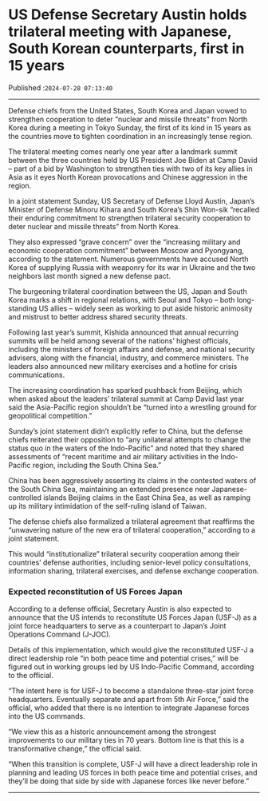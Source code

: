 # US Defense Secretary Austin holds trilateral meeting with Japanese, South Korean counterparts, first in 15 years

Published :`2024-07-28 07:13:40`

---

Defense chiefs from the United States, South Korea and Japan vowed to strengthen cooperation to deter “nuclear and missile threats” from North Korea during a meeting in Tokyo Sunday, the first of its kind in 15 years as the countries move to tighten coordination in an increasingly tense region.

The trilateral meeting comes nearly one year after a landmark summit between the three countries held by US President Joe Biden at Camp David – part of a bid by Washington to strengthen ties with two of its key allies in Asia as it eyes North Korean provocations and Chinese aggression in the region.

In a joint statement Sunday, US Secretary of Defense Lloyd Austin, Japan’s Minister of Defense Minoru Kihara and South Korea’s Shin Won-sik “recalled their enduring commitment to strengthen trilateral security cooperation to deter nuclear and missile threats” from North Korea.

They also expressed “grave concern” over the “increasing military and economic cooperation commitment” between Moscow and Pyongyang, according to the statement. Numerous governments have accused North Korea of supplying Russia with weaponry for its war in Ukraine and the two neighbors last month signed a new defense pact.

The burgeoning trilateral coordination between the US, Japan and South Korea marks a shift in regional relations, with Seoul and Tokyo – both long-standing US allies – widely seen as working to put aside historic animosity and mistrust to better address shared security threats.

Following last year’s summit, Kishida announced that annual recurring summits will be held among several of the nations’ highest officials, including the ministers of foreign affairs and defense, and national security advisers, along with the financial, industry, and commerce ministers. The leaders also announced new military exercises and a hotline for crisis communications.

The increasing coordination has sparked pushback from Beijing, which when asked about the leaders’ trilateral summit at Camp David last year said the Asia-Pacific region shouldn’t be “turned into a wrestling ground for geopolitical competition.”

Sunday’s joint statement didn’t explicitly refer to China, but the defense chiefs reiterated their opposition to “any unilateral attempts to change the status quo in the waters of the Indo-Pacific” and noted that they shared assessments of “recent maritime and air military activities in the Indo-Pacific region, including the South China Sea.”

China has been aggressively asserting its claims in the contested waters of the South China Sea, maintaining an extended presence near Japanese-controlled islands Beijing claims in the East China Sea, as well as ramping up its military intimidation of the self-ruling island of Taiwan.

The defense chiefs also formalized a trilateral agreement that reaffirms the “unwavering nature of the new era of trilateral cooperation,” according to a joint statement.

This would “institutionalize” trilateral security cooperation among their countries’ defense authorities, including senior-level policy consultations, information sharing, trilateral exercises, and defense exchange cooperation.

### Expected reconstitution of US Forces Japan

According to a defense official, Secretary Austin is also expected to announce that the US intends to reconstitute US Forces Japan (USF-J) as a joint force headquarters to serve as a counterpart to Japan’s Joint Operations Command (J-JOC).

Details of this implementation, which would give the reconstituted USF-J a direct leadership role “in both peace time and potential crises,” will be figured out in working groups led by US Indo-Pacific Command, according to the official.

“The intent here is for USF-J to become a standalone three-star joint force headquarters. Eventually separate and apart from 5th Air Force,” said the official, who added that there is no intention to integrate Japanese forces into the US commands.

“We view this as a historic announcement among the strongest improvements to our military ties in 70 years. Bottom line is that this is a transformative change,” the official said.

“When this transition is complete, USF-J will have a direct leadership role in planning and leading US forces in both peace time and potential crises, and they’ll be doing that side by side with Japanese forces like never before.”

---


